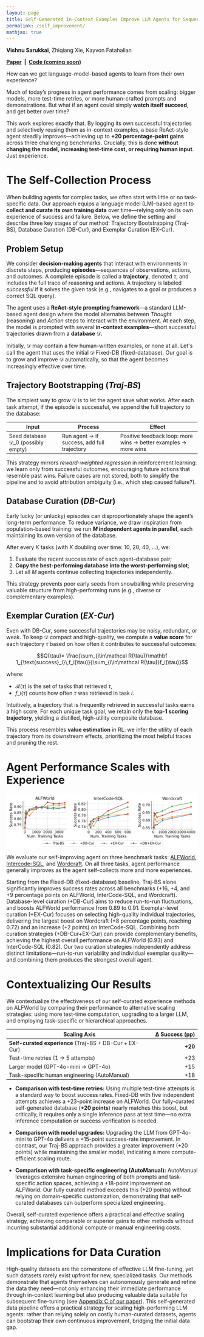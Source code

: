 ```yaml
---
layout: page
title: Self-Generated In-Context Examples Improve LLM Agents for Sequential Decision-Making Tasks
permalink: /self_improvement/
mathjax: true
---
```


**Vishnu Sarukkai**, Zhiqiang Xie, Kayvon Fatahalian

**[Paper](https://arxiv.org/abs/2505.00234) \| [Code (coming soon)]()**

How can we get language-model-based agents to learn from their own experience?

Much of today’s progress in agent performance comes from scaling: bigger models, more test-time retries, or more human-crafted prompts and demonstrations. But what if an agent could simply **watch itself succeed**, and get better over time?

This work explores exactly that. By logging its own successful trajectories and selectively reusing them as in-context examples, a base ReAct-style agent steadily improves—achieving up to **+20 percentage-point gains** across three challenging benchmarks. Crucially, this is done **without changing the model, increasing test-time cost, or requiring human input**. Just experience.

# The Self-Collection Process

When building agents for complex tasks, we often start with little or no task-specific data. Our approach equips a language model (LM)-based agent to **collect and curate its own training data** over time—relying only on its own experience of success and failure. Below, we define the setting and describe three key stages of our method: Trajectory Bootstrapping (Traj-BS), Database Curation (DB-Cur), and Exemplar Curation (EX-Cur).

## Problem Setup

We consider **decision-making agents** that interact with environments in discrete steps, producing **episodes**—sequences of observations, actions, and outcomes. A complete episode is called a **trajectory**, denoted $\tau$, and includes the full trace of reasoning and actions. A trajectory is labeled *successful* if it solves the given task (e.g., navigates to a goal or produces a correct SQL query).

The agent uses a **ReAct-style prompting framework**—a standard LLM-based agent design where the model alternates between *Thought* (reasoning) and *Action* steps to interact with the environment. At each step, the model is prompted with several **in-context examples**—short successful trajectories drawn from a **database** $\mathcal{D}$.

Initially, $\mathcal{D}$ may contain a few human-written examples, or none at all. Let's call the agent that uses the initial $\mathcal{D}$ Fixed-DB (fixed-database). Our goal is to grow and improve $\mathcal{D}$ automatically, so that the agent becomes increasingly effective over time.

## Trajectory Bootstrapping (*Traj-BS*)

The simplest way to grow $\mathcal{D}$ is to let the agent save what works. After each task attempt, if the episode is successful, we append the full trajectory to the database:

| Input                                             | Process                                     | Effect                                                          |
| ------------------------------------------------- | ------------------------------------------- | --------------------------------------------------------------- |
| Seed database $\mathcal{D}\_0$ (possibly empty) | Run agent → if success, add full trajectory | Positive feedback loop: more wins → better examples → more wins |

This strategy mirrors *reward-weighted regression* in reinforcement learning: we learn only from successful outcomes, encouraging future actions that resemble past wins. Failure cases are not stored, both to simplify the pipeline and to avoid attribution ambiguity (i.e., which step caused failure?).

## Database Curation (*DB-Cur*)

Early lucky (or unlucky) episodes can disproportionately shape the agent’s long-term performance. To reduce variance, we draw inspiration from population-based training: we run **$M$ independent agents in parallel**, each maintaining its own version of the database.

After every $K$ tasks (with $K$ doubling over time: 10, 20, 40, ...), we:

1. Evaluate the recent success rate of each agent–database pair;
2. **Copy the best-performing database into the worst-performing slot**;
3. Let all $M$ agents continue collecting trajectories independently.

This strategy prevents poor early seeds from snowballing while preserving valuable structure from high-performing runs (e.g., diverse or complementary examples).

## Exemplar Curation (*EX-Cur*)

Even with DB-Cur, some successful trajectories may be noisy, redundant, or weak. To keep $\mathcal{D}$ compact and high-quality, we compute a **value score** for each trajectory $\tau$ based on how often it contributes to successful outcomes:

```math
Q(\tau)= \frac{\sum_{i\in\mathcal R(\tau)}\mathbf 1_{\text{success}_i}\,f_i(\tau)}{\sum_{i\in\mathcal R(\tau)}f_i(\tau)}
```

where:

* $\mathcal R(\tau)$ is the set of tasks that retrieved $\tau$,
* $f\_i(\tau)$ counts how often $\tau$ was retrieved in task $i$.

Intuitively, a trajectory that is frequently retrieved in successful tasks earns a high score. For each unique task goal, we retain only the **top-1 scoring trajectory**, yielding a distilled, high-utility composite database.

This process resembles **value estimation** in RL: we infer the utility of each trajectory from its downstream effects, prioritizing the most helpful traces and pruning the rest.

# Agent Performance Scales with Experience

![](self_improvement/results.png) <!-- success-rate curves -->

We evaluate our self-improving agent on three benchmark tasks: [ALFWorld](https://alfworld.github.io), [Intercode-SQL](https://intercode-benchmark.github.io), and [Wordcraft](https://github.com/minqi/wordcraft). On all three tasks, agent performance generally improves as the agent self-collects more and more experiences. 

Starting from the Fixed-DB (fixed-database) baseline, Traj-BS alone significantly improves success rates across all benchmarks (+16, +4, and +9 percentage points on ALFWorld, InterCode-SQL, and Wordcraft). Database-level curation (+DB-Cur) aims to reduce run-to-run fluctuations, and boosts ALFWorld performance from 0.89 to 0.91. Exemplar-level curation (+EX-Cur) focuses on selecting high-quality individual trajectories, delivering the largest boost on Wordcraft (+8 percentage points, reaching 0.72) and an increase (+2 points) on InterCode-SQL. Combining both curation strategies (+DB-Cur+EX-Cur) can provide complementary benefits, achieving the highest overall performance on ALFWorld (0.93) and InterCode-SQL (0.82). Our two curation strategies independently address distinct limitations—run-to-run variability and individual exemplar quality—and combining them produces the strongest overall agent. 

# Contextualizing Our Results

We contextualize the effectiveness of our self-curated experience methods on ALFWorld by comparing their performance to alternative scaling strategies: using more test-time computation, upgrading to a larger LLM, and employing task-specific or hierarchical approaches.

| Scaling Axis                                            | Δ Success (pp) |
| ------------------------------------------------------- | -------------: |
| **Self-curated experience** (Traj-BS + DB-Cur + EX-Cur) |        **+20** |
| Test-time retries (1 → 5 attempts)                      |            +23 |
| Larger model (GPT-4o-mini → GPT-4o)                     |            +15 |
| Task-specific human engineering (AutoManual)            |            +18 |

* **Comparison with test-time retries:**
  Using multiple test-time attempts is a standard way to boost success rates. Fixed-DB with five independent attempts achieves a +23-point increase on ALFWorld. Our fully-curated self-generated database (**+20 points**) nearly matches this boost, but critically, it requires only a single inference pass at test time—no extra inference computation or success verification is needed.

* **Comparison with model upgrades:**
  Upgrading the LLM from GPT-4o-mini to GPT-4o delivers a +15-point success-rate improvement. In contrast, our Traj-BS approach provides a greater improvement (+20 points) while maintaining the smaller model, indicating a more compute-efficient scaling route.

* **Comparison with task-specific engineering (AutoManual):**
  AutoManual leverages extensive human engineering of both prompts and task-specific action spaces, achieving a +18-point improvement on ALFWorld. Our fully curated method exceeds this (+20 points) without relying on domain-specific customization, demonstrating that self-curated databases can outperform specialized engineering.

Overall, self-curated experience offers a practical and effective scaling strategy, achieving comparable or superior gains to other methods without incurring substantial additional compute or manual engineering costs.

# Implications for Data Curation

High-quality datasets are the cornerstone of effective LLM fine-tuning, yet such datasets rarely exist upfront for new, specialized tasks. Our methods demonstrate that agents themselves can autonomously generate and refine the data they need—not only enhancing their immediate performance through in-context learning but also producing valuable data suitable for subsequent fine-tuning (see [Appendix C of our paper](https://arxiv.org/abs/2505.00234)). This self-generated data pipeline offers a practical strategy for scaling high-performing LLM agents: rather than relying solely on costly human-curated datasets, agents can bootstrap their own continuous improvement, bridging the initial data gap.



